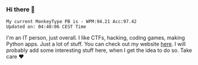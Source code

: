 ### Hi there 👋
<!-- PB START -->
```
My current MonkeyType PB is - WPM:94.21 Acc:97.42
Updated on: 04:40:06 CEST Time
```
<!-- PB END -->
I'm an IT person, just overall. I like CTFs, hacking, coding games, making Python apps. Just a lot of stuff.
You can check out my website [here](https://skill3472.github.io/).
I will probably add some interesting stuff here, when I get the idea to do so. Take care ❤️
